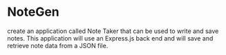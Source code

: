 # NoteGen
create an application called Note Taker that can be used to write and save notes. This application will use an Express.js back end and will save and retrieve note data from a JSON file.
